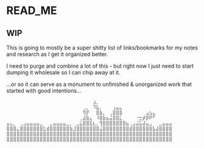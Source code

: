 # READ_ME

## WIP

This is going to mostly be a super shitty list of links/bookmarks for my notes and research as I get it organized better.

I need to purge and combine a lot of this - but right now I just need to start dumping it wholesale so I can chip away at it.

...or so it can serve as a monument to unfinished & unorganized work that started with good intentions...

```
⠀⠀⠀⠀⠀⠀⠀⠀⠀⠀⠀⠀⠀⠀⠀⠀⠀⠀⠀⠀⠀⠀⠀⠀⠀⠀⣰⡀⠀⠀⠀⠀⠀⠀⠀⠀⠀⠀⠀⠀⠀⠀⠀⠀⠀⠀⠀⠀⠀⠀
⠀⠀⠀⠀⠀⠀⠀⠀⠀⠀⠀⠀⠀⠀⠀⠀⠀⠀⠀⠀⠀⠀⠀⢀⡀⠀⠹⣧⡀⠀⠀⠀⢠⣤⣄⠀⠀⠀⠀⠀⠀⠀⠀⠀⠀⠀⠀⠀⠀⠀
⠀⠀⠀⠀⠀⠀⠀⠀⠀⠀⠀⠀⠀⠀⠀⠀⠀⠀⠀⠀⠀⠀⠀⢻⡟⠀⠀⣿⣷⡀⠀⢀⣿⣿⣿⠀⠀⠀⠀⠀⠀⠀⣠⣢⣄⠀⠀⠀⠀⠀
⠀⠀⠀⠀⠀⠀⠀⠀⠀⠀⠀⠀⠀⠀⠀⠀⠀⠀⠀⠀⠀⠀⢀⣼⣷⣄⠀⠸⣿⣷⣦⣬⣿⣿⣅⠀⠀⠀⠀⠐⣒⡾⡿⠟⠋⠀⠀⠀⠀⠀
⣤⣄⡀⠀⢀⣠⣤⣤⣤⣤⣀⠀⠀⣀⣤⣤⣤⣤⣀⡀⠀⣀⣥⣿⣿⣯⣆⡀⢻⣿⣿⣿⣿⣿⣿⣿⣦⢀⣠⣬⣥⣼⣤⣀⠀⠀⣀⣤⣤⣤
⣿⣿⣿⣄⣿⣿⣿⣿⣿⣿⣿⣇⣾⣿⣿⣿⣿⣿⣿⣷⣸⣿⣿⣿⣿⣿⣿⣿⣬⣿⣿⣿⣿⣿⣿⣿⣿⣾⣿⣿⣿⣿⣿⣿⣧⣼⣿⣿⣿⣿
⣿⣿⣿⣿⣿⣿⣿⣿⣿⣿⣿⣿⣿⣿⣿⣿⣿⣿⣿⣿⣿⣿⣿⣿⣿⣿⣿⣿⣿⣿⣿⣿⣿⣿⣿⣿⣿⣿⣿⣿⣿⣿⣿⣿⣿⣿⣿⣿⣿⣿
⣿⣿⣿⣿⣿⣿⣿⣿⣿⣿⣿⣿⣿⣿⣿⣿⣿⣿⣿⣿⣿⣿⣿⣿⣿⣿⣿⣿⣿⣿⣿⣿⣿⣿⣿⣿⣿⣿⣿⣿⣿⣿⣿⣿⣿⣿⣿⣿⣿⣿
```
